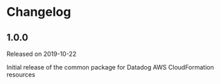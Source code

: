 # Changelog

## 1.0.0

Released on 2019-10-22

Initial release of the common package for Datadog AWS CloudFormation resources
